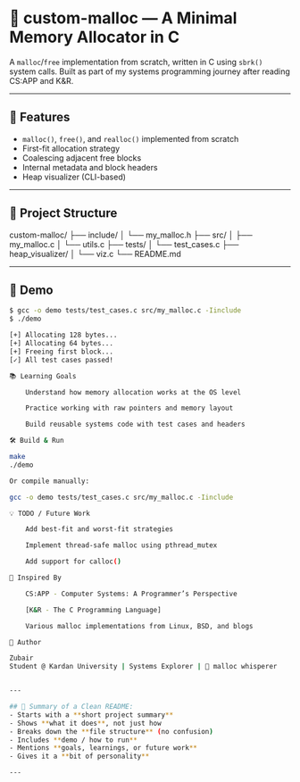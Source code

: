 # 🔧 custom-malloc — A Minimal Memory Allocator in C

A `malloc`/`free` implementation from scratch, written in C using `sbrk()` system calls.
Built as part of my systems programming journey after reading CS:APP and K&R.

---

## 🚀 Features

- `malloc()`, `free()`, and `realloc()` implemented from scratch
- First-fit allocation strategy
- Coalescing adjacent free blocks
- Internal metadata and block headers
- Heap visualizer (CLI-based)

---

## 📁 Project Structure

custom-malloc/
├── include/
│ └── my_malloc.h
├── src/
│ ├── my_malloc.c
│ └── utils.c
├── tests/
│ └── test_cases.c
├── heap_visualizer/
│ └── viz.c
└── README.md


---

## 📸 Demo

```bash
$ gcc -o demo tests/test_cases.c src/my_malloc.c -Iinclude
$ ./demo

[+] Allocating 128 bytes...
[+] Allocating 64 bytes...
[+] Freeing first block...
[✓] All test cases passed!

📚 Learning Goals

    Understand how memory allocation works at the OS level

    Practice working with raw pointers and memory layout

    Build reusable systems code with test cases and headers

🛠️ Build & Run

make
./demo

Or compile manually:

gcc -o demo tests/test_cases.c src/my_malloc.c -Iinclude

💡 TODO / Future Work

    Add best-fit and worst-fit strategies

    Implement thread-safe malloc using pthread_mutex

    Add support for calloc()

🧠 Inspired By

    CS:APP - Computer Systems: A Programmer’s Perspective

    [K&R - The C Programming Language]

    Various malloc implementations from Linux, BSD, and blogs

👤 Author

Zubair
Student @ Kardan University | Systems Explorer | 🧵 malloc whisperer


---

## 🧼 Summary of a Clean README:
- Starts with a **short project summary**
- Shows **what it does**, not just how
- Breaks down the **file structure** (no confusion)
- Includes **demo / how to run**
- Mentions **goals, learnings, or future work**
- Gives it a **bit of personality**

---
